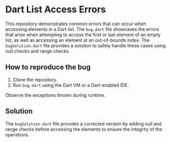 # Dart List Access Errors

This repository demonstrates common errors that can occur when accessing elements in a Dart list.  The `bug.dart` file showcases the errors that arise when attempting to access the first or last element of an empty list, as well as accessing an element at an out-of-bounds index. The `bugSolution.dart` file provides a solution to safely handle these cases using null checks and range checks.

## How to reproduce the bug

1. Clone the repository.
2. Run `bug.dart` using the Dart VM or a Dart-enabled IDE.

Observe the exceptions thrown during runtime.

## Solution

The `bugSolution.dart` file provides a corrected version by adding null and range checks before accessing the elements to ensure the integrity of the operations.